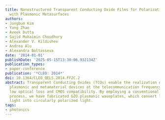 ```yaml
---
title: Nanostructured Transparent Conducting Oxide Films for Polarization Control
  with Plasmonic Metasurfaces
authors:
- Jongbum Kim
- Yang Zhao
- Aveek Dutta
- Sajid Muhaimin Choudhury
- Alexander V. Kildishev
- Andrea Alu
- Alexandra Boltasseva
date: '2014-01-01'
publishDate: '2025-05-15T13:30:06.932134Z'
publication_types:
- paper-conference
publication: '*CLEO: 2014*'
doi: 10.1364/CLEO_QELS.2014.FF2C.2
abstract: Transparent Conducting Oxides (TCOs) enable the realization of practical
  plasmonic and metamaterial devices at the telecommunication frequency due to their
  low optical loss and CMOS compatibility. By employing a conventional dry-etching
  process, we have fabricated GZO plasmonic waveplates, which convert linearly polarized
  light into circularly polarized light.
tags:
- photonics
---
```


